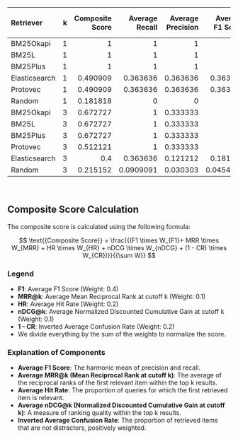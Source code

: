 | Retriever     |   k |   Composite Score |   Average Recall |   Average Precision |   Average F1 Score |   Average MRR |   Average Hit Rate |   Average nDCG |   Average Confusion Rate |
|:--------------|----:|------------------:|-----------------:|--------------------:|-------------------:|--------------:|-------------------:|---------------:|-------------------------:|
| BM25Okapi     |   1 |          1        |        1         |            1        |          1         |     1         |           1        |      1         |                0         |
| BM25L         |   1 |          1        |        1         |            1        |          1         |     1         |           1        |      1         |                0         |
| BM25Plus      |   1 |          1        |        1         |            1        |          1         |     1         |           1        |      1         |                0         |
| Elasticsearch |   1 |          0.490909 |        0.363636  |            0.363636 |          0.363636  |     0.363636  |           0.363636 |      0.363636  |                0         |
| Protovec      |   1 |          0.490909 |        0.363636  |            0.363636 |          0.363636  |     0.363636  |           0.363636 |      0.363636  |                0         |
| Random        |   1 |          0.181818 |        0         |            0        |          0         |     0         |           0        |      0         |                0.0909091 |
| BM25Okapi     |   3 |          0.672727 |        1         |            0.333333 |          0.5       |     1         |           1        |      1         |                0.636364  |
| BM25L         |   3 |          0.672727 |        1         |            0.333333 |          0.5       |     1         |           1        |      1         |                0.636364  |
| BM25Plus      |   3 |          0.672727 |        1         |            0.333333 |          0.5       |     1         |           1        |      1         |                0.636364  |
| Protovec      |   3 |          0.512121 |        1         |            0.333333 |          0.5       |     0.621212  |           0.272727 |      0.621212  |                0.333333  |
| Elasticsearch |   3 |          0.4      |        0.363636  |            0.121212 |          0.181818  |     0.363636  |           0.363636 |      0.363636  |                0.0909091 |
| Random        |   3 |          0.215152 |        0.0909091 |            0.030303 |          0.0454545 |     0.0454545 |           0        |      0.0454545 |                0.0606061 |
<br>

## Composite Score Calculation

The composite score is calculated using the following formula:

$$ \text{{Composite Score}} = \frac{{(F1 \times W_{F1}+ MRR \times W_{MRR} + HR \times W_{HR} + nDCG \times W_{nDCG} + (1 - CR) \times W_{CR})}}{{\sum W}} $$

### Legend

- **F1**: Average F1 Score (Weight: 0.4)
- **MRR@k**: Average Mean Reciprocal Rank at cutoff k (Weight: 0.1)
- **HR**: Average Hit Rate (Weight: 0.2)
- **nDCG@k**: Average Normalized Discounted Cumulative Gain at cutoff k
  (Weight: 0.1)
- **1 - CR**: Inverted Average Confusion Rate (Weight: 0.2)
- We divide everything by the sum of the weights to normalize the score.

### Explanation of Components

- **Average F1 Score**:
  The harmonic mean of precision and recall.
- **Average MRR@k (Mean Reciprocal Rank at cutoff k)**:
  The average of the reciprocal ranks of the first relevant item within
  the top k results.
- **Average Hit Rate**:
  The proportion of queries for which the first retrieved
  item is relevant.
- **Average nDCG@k (Normalized Discounted Cumulative Gain at cutoff k)**:
  A measure of ranking quality within the top k results.
- **Inverted Average Confusion Rate**:
  The proportion of retrieved items that are not distractors,
  positively weighted.
